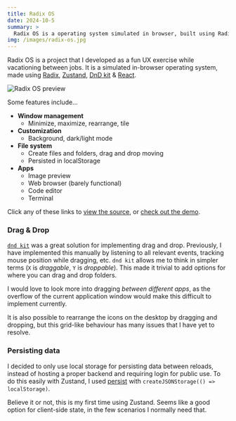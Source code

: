 ```yaml
---
title: Radix OS
date: 2024-10-5
summary: >
  Radix OS is a operating system simulated in browser, built using Radix, Zustand and React.
img: /images/radix-os.jpg
---
```


Radix OS is a project that I developed as a fun UX exercise while vacationing between jobs. It is a simulated in-browser operating system, made using [Radix](https://www.radix-ui.com/), [Zustand](https://github.com/pmndrs/zustand), [DnD kit](https://dndkit.com/) & [React](https://react.dev).

![Radix OS preview](/images/radix-os.jpg)

Some features include...

- **Window management**
  - Minimize, maximize, rearrange, tile
- **Customization**
  - Background, dark/light mode
- **File system**
  - Create files and folders, drag and drop moving
  - Persisted in localStorage
- **Apps**
  - Image preview
  - Web browser (barely functional)
  - Code editor
  - Terminal

Click any of these links to [view the source](https://github.com/imp-dance/radix-os), or [check out the demo](https://imp-dance.github.io/radix-os/).

### Drag & Drop

[`dnd kit`](https://dndkit.com/) was a great solution for implementing drag and drop. Previously, I have implemented this manually by listening to all relevant events, tracking mouse position while dragging, etc. `dnd kit` allows me to think in simpler terms (`X` is _draggable_, `Y` is _droppable_). This made it trivial to add options for where you can drag and drop folders.

I would love to look more into dragging _between different apps_, as the overflow of the current application window would make this difficult to implement currently.

It is also possible to rearrange the icons on the desktop by dragging and dropping, but this grid-like behaviour has many issues that I have yet to resolve.

### Persisting data

I decided to only use local storage for persisting data between reloads, instead of hosting a proper backend and requiring login for public use. To do this easily with Zustand, I used [persist](https://zustand.docs.pmnd.rs/integrations/persisting-store-data) with `createJSONStorage(() => localStorage)`.

Believe it or not, this is my first time using Zustand. Seems like a good option for client-side state, in the few scenarios I normally need that.
